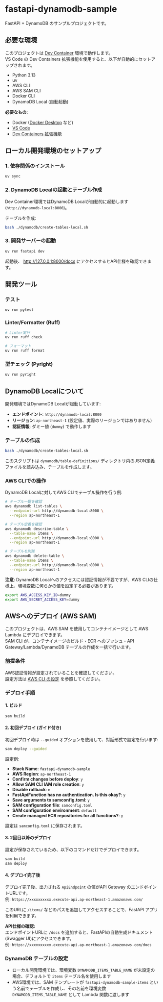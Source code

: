 # fastapi-dynamodb-sample

FastAPI + DynamoDB のサンプルプロジェクトです。

## 必要な環境

このプロジェクトは [Dev Container](https://containers.dev/) 環境で動作します。  
VS Code の Dev Containers 拡張機能を使用すると、以下が自動的にセットアップされます。

- Python 3.13
- uv
- AWS CLI
- AWS SAM CLI
- Docker CLI
- DynamoDB Local (自動起動)

**必要なもの:**
- Docker ([Docker Desktop](https://www.docker.com/products/docker-desktop/) など)
- [VS Code](https://code.visualstudio.com/)
- [Dev Containers 拡張機能](https://marketplace.visualstudio.com/items?itemName=ms-vscode-remote.remote-containers)

## ローカル開発環境のセットアップ

### 1. 依存関係のインストール

```bash
uv sync
```

### 2. DynamoDB Localの起動とテーブル作成

Dev Container環境ではDynamoDB Localが自動的に起動します (`http://dynamodb-local:8000`)。

テーブルを作成:

```bash
bash ./dynamodb/create-tables-local.sh
```

### 3. 開発サーバーの起動

```bash
uv run fastapi dev
```

起動後、 http://127.0.0.1:8000/docs にアクセスするとAPI仕様を確認できます。

## 開発ツール

### テスト

```bash
uv run pytest
```

### Linter/Formatter (Ruff)

```bash
# Linter実行
uv run ruff check

# フォーマット
uv run ruff format
```

### 型チェック (Pyright)

```bash
uv run pyright
```

## DynamoDB Localについて

開発環境ではDynamoDB Localが起動しています:

- **エンドポイント**: `http://dynamodb-local:8000`
- **リージョン**: `ap-northeast-1` (設定値、実際のリージョンではありません)
- **認証情報**: ダミー値 (`dummy`) で動作します

### テーブルの作成

```bash
bash ./dynamodb/create-tables-local.sh
```

このスクリプトは `dynamodb/table-definitions/` ディレクトリ内のJSON定義ファイルを読み込み、テーブルを作成します。

### AWS CLIでの操作

DynamoDB Localに対してAWS CLIでテーブル操作を行う例:

```bash
# テーブル一覧を確認
aws dynamodb list-tables \
  --endpoint-url http://dynamodb-local:8000 \
  --region ap-northeast-1

# テーブル定義を確認
aws dynamodb describe-table \
  --table-name items \
  --endpoint-url http://dynamodb-local:8000 \
  --region ap-northeast-1

# テーブルを削除
aws dynamodb delete-table \
  --table-name items \
  --endpoint-url http://dynamodb-local:8000 \
  --region ap-northeast-1
```

**注意**: DynamoDB Localへのアクセスには認証情報が不要ですが、AWS CLIの仕様上、環境変数に何らかの値を設定する必要があります。

```bash
export AWS_ACCESS_KEY_ID=dummy
export AWS_SECRET_ACCESS_KEY=dummy
```

## AWSへのデプロイ (AWS SAM)

このプロジェクトは、AWS SAM を使用してコンテナイメージとして AWS Lambda にデプロイできます。  
SAM CLI が、コンテナイメージのビルド・ECR へのプッシュ・API Gateway/Lambda/DynamoDB テーブルの作成を一括で行います。

### 前提条件

AWS認証情報が設定されていることを確認してください。  
設定方法は [AWS CLI の設定](https://docs.aws.amazon.com/cli/latest/userguide/cli-chap-configure.html) を参照してください。

### デプロイ手順

#### 1. ビルド

```bash
sam build
```

#### 2. 初回デプロイ (ガイド付き)

初回デプロイ時は `--guided` オプションを使用して、対話形式で設定を行います:

```bash
sam deploy --guided
```

設定例:

- **Stack Name**: `fastapi-dynamodb-sample`
- **AWS Region**: `ap-northeast-1`
- **Confirm changes before deploy**: `y`
- **Allow SAM CLI IAM role creation**: `y`
- **Disable rollback**: `n`
- **FastApiFunction has no authentication. Is this okay?**: `y`
- **Save arguments to samconfig.toml**: `y`
- **SAM configuration file**: `samconfig.toml`
- **SAM configuration environment**: `default`
- **Create managed ECR repositories for all functions?**: `y`

設定は `samconfig.toml` に保存されます。

#### 3. 2回目以降のデプロイ

設定が保存されているため、以下のコマンドだけでデプロイできます。

```bash
sam build
sam deploy
```

#### 4. デプロイ完了後

デプロイ完了後、出力される `ApiEndpoint` の値がAPI Gateway のエンドポイントURLです。  
例: `https://xxxxxxxxxx.execute-api.ap-northeast-1.amazonaws.com/`

このURLに `/items/` などのパスを追加してアクセスすることで、FastAPI アプリを利用できます。

**API仕様の確認:**  
エンドポイントURLに `/docs` を追加すると、FastAPIの自動生成ドキュメント(Swagger UI)にアクセスできます。  
例: `https://xxxxxxxxxx.execute-api.ap-northeast-1.amazonaws.com/docs`

### DynamoDB テーブルの設定

- ローカル開発環境では、環境変数 `DYNAMODB_ITEMS_TABLE_NAME` が未設定の場合、デフォルトで `items` テーブル名を使用します
- AWS環境では、SAM テンプレートが `fastapi-dynamodb-sample-items` という名前でテーブルを作成し、その名前を環境変数 `DYNAMODB_ITEMS_TABLE_NAME` として Lambda 関数に渡します
